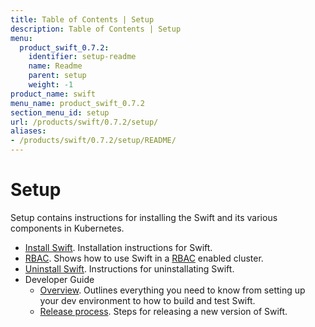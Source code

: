 ```yaml
---
title: Table of Contents | Setup
description: Table of Contents | Setup
menu:
  product_swift_0.7.2:
    identifier: setup-readme
    name: Readme
    parent: setup
    weight: -1
product_name: swift
menu_name: product_swift_0.7.2
section_menu_id: setup
url: /products/swift/0.7.2/setup/
aliases:
- /products/swift/0.7.2/setup/README/
---
```


# Setup

Setup contains instructions for installing the Swift and its various components in Kubernetes.

- [Install Swift](/products/swift/0.7.2/setup/install). Installation instructions for Swift.
- [RBAC](/products/swift/0.7.2/setup/rbac). Shows how to use Swift in a [RBAC](https://kubernetes.io/docs/admin/authorization/rbac/) enabled cluster.
- [Uninstall Swift](/products/swift/0.7.2/setup/uninstall). Instructions for uninstallating Swift.
- Developer Guide
  - [Overview](/products/swift/0.7.2/setup/developer-guide/overview). Outlines everything you need to know from setting up your dev environment to how to build and test Swift.
  - [Release process](/products/swift/0.7.2/setup/developer-guide/release). Steps for releasing a new version of Swift.
